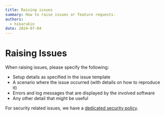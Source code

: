 ```yaml
---
title: Raising issues
summary: How to raise issues or feature requests.
authors:
  - hikarukin
date: 2024-07-04
---
```


Raising Issues
==============

When raising issues, please specify the following:

- Setup details as specified in the issue template
- A scenario where the issue occurred (with details on how to reproduce it)
- Errors and log messages that are displayed by the involved software
- Any other detail that might be useful

For security related issues, we have a [dedicated security policy](21_security-issues.md).
